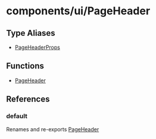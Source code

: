 # components/ui/PageHeader

## Type Aliases

- [PageHeaderProps](type-aliases/PageHeaderProps.md)

## Functions

- [PageHeader](functions/PageHeader.md)

## References

### default

Renames and re-exports [PageHeader](functions/PageHeader.md)
